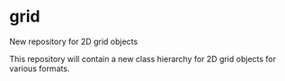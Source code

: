 # grid
New repository for 2D grid objects

This repository will contain a new class hierarchy for 2D grid objects for various formats.
